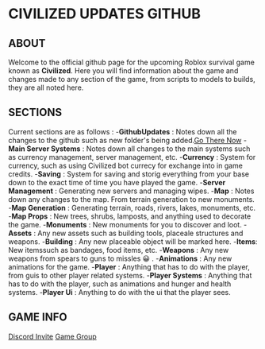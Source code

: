 # CIVILIZED UPDATES GITHUB

## ABOUT
Welcome to the official github page for the upcoming Roblox survival game known as **Civilized**. Here you will find information about the game and changes made to any section of the game, from scripts to models to builds, they are all noted here.

## SECTIONS
Current sections are as follows : 
    -**GithubUpdates** : Notes down all the changes to the github such as new folder's being added.[Go There Now](./GithubUpdates)
    -**Main Server Systems** : Notes down all changes to the main systems such as currency management, server management, etc.
        -**Currency** : System for currency, such as using Civilized bot currecy for exchange into in game credits.
        -**Saving** : System for saving and storig everything from your base down to the exact time of time you have played the game.
        -**Server Management** : Generating new servers and managing wipes.
    -**Map** : Notes down any changes to the map. From terrain generation to new monuments.
        -**Map Generation** : Generating terrain, roads, rivers, lakes, monuments, etc.
        -**Map Props** : New trees, shrubs, lamposts, and anything used to decorate the game.
        -**Monuments** : New monuments for you to discover and loot.
    -**Assets** : Any new assets such as building tools, placeale structures and weapons.
        -**Building** : Any new placeable object will be marked here.
        -**Items**: New itemssuch as bandages, food items, etc.
        -**Weapons** : Any new weapons from spears to guns to missles 😀 .
        -**Animations** : Any new animations for the game.
    -**Player** : Anything that has to do with the player, from guis to other player related systems.
        -**Player Systems** : Anything that has to do with the player, such as animations and hunger and health systems.
        -**Player Ui** : Anything to do with the ui that the player sees.

## GAME INFO
[Discord Invite](https://discord.gg/5xbuHZxnyR)
[Game Group](https://www.roblox.com/groups/8205587/Civilized-Official-Group#!/about)
